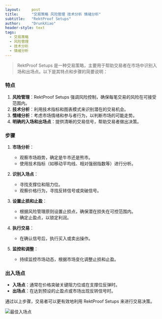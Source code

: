 ```yaml
---
layout:     post
title:      "交易策略 风险管理 技术分析 情绪分析"
subtitle:   "RektProof Setups"
author:     "DrunkXiao"
header-style: text
tags:
  - 交易策略
  - 风险管理
  - 技术分析
  - 情绪分析
---
```



>RektProof Setups 是一种交易策略，主要用于帮助交易者在市场中识别入场和出场点。以下是其特点和步骤的简要说明：

### 特点
1. **风险管理**：RektProof Setups 强调风险控制，确保每笔交易的风险在可接受范围内。
2. **技术分析**：利用技术指标和图表模式来识别潜在的交易机会。
3. **情绪分析**：考虑市场情绪和参与者行为，以判断市场的可能走势。
4. **明确的入场和出场点**：提供清晰的交易信号，帮助交易者做出决策。

### 步骤
1. **市场分析**：
   - 观察市场趋势，确定是牛市还是熊市。
   - 使用技术指标（如移动平均线、相对强弱指数等）进行分析。

2. **识别入场点**：
   - 寻找支撑位和阻力位。
   - 观察价格行为，寻找反转信号或突破信号。

3. **设置止损和止盈**：
   - 根据风险管理原则设置止损点，确保潜在损失在可控范围内。
   - 确定止盈点，以锁定利润。

4. **执行交易**：
   - 在确认信号后，执行买入或卖出操作。

5. **监控和调整**：
   - 持续监控市场动态，根据市场变化调整止损和止盈。

### 出入场点
- **入场点**：通常在价格突破关键阻力位或在支撑位反弹时。
- **出场点**：在达到预设的止盈点或市场出现反转信号时。

通过以上步骤，交易者可以更有效地利用 RektProof Setups 来进行交易决策。

![最佳入场点](../../../../img/hq720.jpg)

